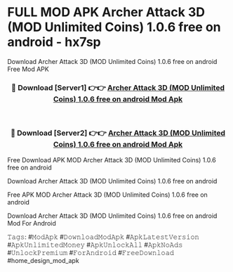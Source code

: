 # FULL MOD APK Archer Attack 3D (MOD Unlimited Coins) 1.0.6 free on android - hx7sp
Download Archer Attack 3D (MOD Unlimited Coins) 1.0.6 free on android Free Mod APK

<div align="center">
<h3>🔴 Download [Server1] 👉👉 <a href="https://apk-comot.site?title=Archer_Attack_3D_(MOD_Unlimited_Coins)_1.0.6_free_on_android">Archer Attack 3D (MOD Unlimited Coins) 1.0.6 free on android Mod Apk</a></h3><br>

<h3>🔴 Download [Server2] 👉👉 <a href="https://apk-comot.site?title=Archer_Attack_3D_(MOD_Unlimited_Coins)_1.0.6_free_on_android">Archer Attack 3D (MOD Unlimited Coins) 1.0.6 free on android Mod Apk</a></h3>
</div>


Free Download APK MOD Archer Attack 3D (MOD Unlimited Coins) 1.0.6 free on android

Download Archer Attack 3D (MOD Unlimited Coins) 1.0.6 free on android 

Free APK MOD Archer Attack 3D (MOD Unlimited Coins) 1.0.6 free on android 

Download Archer Attack 3D (MOD Unlimited Coins) 1.0.6 free on android Mod For Android

𝚃𝚊𝚐𝚜: #𝙼𝚘𝚍𝙰𝚙𝚔 #𝙳𝚘𝚠𝚗𝚕𝚘𝚊𝚍𝙼𝚘𝚍𝙰𝚙𝚔 #𝙰𝚙𝚔𝙻𝚊𝚝𝚎𝚜𝚝𝚅𝚎𝚛𝚜𝚒𝚘𝚗 #𝙰𝚙𝚔𝚄𝚗𝚕𝚒𝚖𝚒𝚝𝚎𝚍𝙼𝚘𝚗𝚎𝚢 #𝙰𝚙𝚔𝚄𝚗𝚕𝚘𝚌𝚔𝙰𝚕𝚕 #𝙰𝚙𝚔𝙽𝚘𝙰𝚍𝚜 #𝚄𝚗𝚕𝚘𝚌𝚔𝙿𝚛𝚎𝚖𝚒𝚞𝚖 #𝙵𝚘𝚛𝙰𝚗𝚍𝚛𝚘𝚒𝚍 #𝙵𝚛𝚎𝚎𝙳𝚘𝚠𝚗𝚕𝚘𝚊𝚍 #home_design_mod_apk